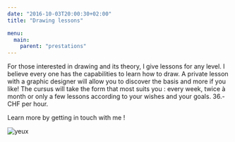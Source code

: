 ```yaml
---
date: "2016-10-03T20:00:30+02:00"
title: "Drawing lessons"

menu:
  main:
    parent: "prestations"
---
```


For those interested in drawing and its theory, I give lessons for any level.
I believe every one has the capabilities to learn how to draw. A private lesson with a graphic designer will allow you to discover the basis and more if you like!
The cursus will take the form that most suits you : every week, twice à month or only a few lessons according to your wishes and your goals.
36.- CHF per hour.

Learn more by getting in touch with me !

![yeux](/img/yeux.jpg)
